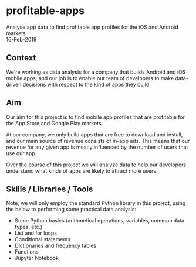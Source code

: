 # profitable-apps
Analyse app data to find profitable app profiles for the iOS and Android markets  
16-Feb-2019  

## Context
We're working as data analysts for a company that builds Android and iOS mobile apps, and our job is to enable our team of developers to make data-driven decisions with respect to the kind of apps they build.

## Aim
Our aim for this project is to find mobile app profiles that are profitable for the App Store and Google Play markets.

At our company, we only build apps that are free to download and install, and our main source of revenue consists of in-app ads. This means that our revenue for any given app is mostly influenced by the number of users that use our app.

Over the course of this project we will analyze data to help our developers understand what kinds of apps are likely to attract more users.

## Skills / Libraries / Tools
Note, we will only employ the standard Python library in this project, using the below to performing some practical data analysis:

- Some Python basics (arithmetical operations, variables, common data types, etc.)
- List and for loops
- Conditional statements
- Dictionaries and frequency tables
- Functions
- Jupyter Notebook
